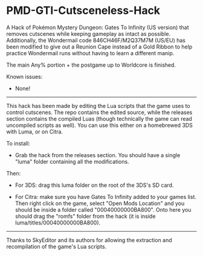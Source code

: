 # PMD-GTI-Cutsceneless-Hack
A Hack of Pokémon Mystery Dungeon: Gates To Infinity (US version) that removes cutscenes while keeping gameplay as intact as possible. Additionally, the Wondermail code 846CH46F/M2Q37M7M (US/EU) has been modified to give out a Reunion Cape instead of a Gold Ribbon to help practice Wondermail runs without having to learn a different manip.

The main Any% portion + the postgame up to Worldcore is finished.

Known issues:
- None!

---

This hack has been made by editing the Lua scripts that the game uses to control cutscenes. The repo contains the edited source, while the releases section contains the compiled Luas (though technically the game can read uncompiled scripts as well).
You can use this either on a homebrewed 3DS with Luma, or on Citra.

To install:

- Grab the hack from the releases section. You should have a single "luma" folder containing all the modifications.

Then:

- For 3DS: drag this luma folder on the root of the 3DS's SD card.

- For Citra: make sure you have Gates To Infinity added to your games list. Then right click on the game, select "Open Mods Location" and you should be inside a folder called "00040000000BA800". Onto here you should drag the "romfs" folder from the hack (it is inside luma/titles/00040000000BA800).

---
Thanks to SkyEditor and its authors for allowing the extraction and recompilation of the game's Lua scripts.

